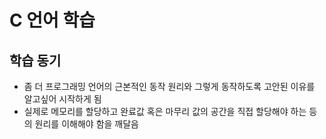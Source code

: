 # C 언어 학습
## 학습 동기
- 좀 더 프로그래밍 언어의 근본적인 동작 원리와 그렇게 동작하도록 고안된 이유를 알고싶어 시작하게 됨
- 실제로 메모리를 할당하고 완료값 혹은 마무리 값의 공간을 직접 할당해야 하는 등의 원리를 이해해야 함을 깨달음